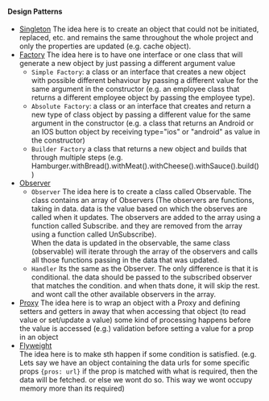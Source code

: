 #### Design Patterns
 - [Singleton](./singleton)
 The idea here is to create an object that could not be initiated, replaced, etc. and remains the same throughout the whole project and only the properties are updated (e.g. cache object).<br/>
 - [Factory](./factory)
 The idea here is to have one interface or one class that will generate a new object by just passing a different argument value<br/>
   - `Simple Factory`:
   a class or an interface that creates a new object with possible different behaviour by passing a different value for the same argument in the constructor (e.g. an employee class that returns a different employee object by passing the employee type).<br/>
   - `Absolute Factory`:
   a class or an interface that creates and return a new type of class object by passing a different value for the same argument in the constructor (e.g. a class that returns an Android or an IOS button object by receiving type="ios" or "android" as value in the constructor)<br/>
   - `Builder Factory`
   a class that returns a new object and builds that through multiple steps (e.g. Hamburger.withBread().withMeat().withCheese().withSauce().build())<br/>
 - [Observer](./3observer/)
   - `Observer`
    The idea here is to create a class called Observable. The class contains an array of Observers (The observers are functions, taking in data. data is the value based on which the observes are called when it updates. The observers are added to the array using a function called Subscribe. and they are removed from the array using a function called UnSubscribe).<br/>
    When the data is updated in the observable, the same class (observable) will iterate through the array of the observers and calls all those functions passing in the data that was updated.<br/>
   - `Handler`
    Its the same as the Observer. The only difference is that it is conditional. the data should be passed to the subscribed observer that matches the condition. and when thats done, it will skip the rest. and wont call the other available observers in the array.<br/>
 - [Proxy](./4proxy)
 The idea here is to wrap an object with a Proxy and defining setters and getters in away that when accessing that object (to read value or set/update a value) some kind of processing happens before the value is accessed (e.g.) validation before setting a value for a prop in an object<br/>
- [Flyweight](./5flyweight)<br/>
 The idea here is to make sth happen if some condition is satisfied. (e.g. Lets say we have an object containing the data urls for some specific props `{pros: url}` if the prop is matched with what is required, then the data will be fetched. or else we wont do so. This way we wont occupy memory more than its required)